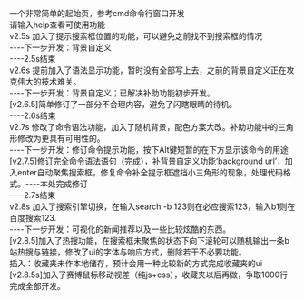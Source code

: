 一个非常简单的起始页，参考cmd命令行窗口开发<br />
请输入help查看可使用功能<br />
v2.5s 加入了提示搜索框位置的功能，可以避免之前找不到搜索框的情况<br />
      ----下一步开发：背景自定义<br />
      ----2.5s结束<br />
v2.6s 提前加入了语法显示功能，暂时没有全部写上去，之前的背景自定义正在攻克伟大的技术难关。<br />
      ----下一步开发：背景自定义；已解决补助功能初步开发。<br />
      [v2.6.5]简单修订了一部分不合理内容，避免了闪瞎眼睛的待机。<br />
      ----2.6s结束<br />
v2.7s 修改了命令语法功能，加入了随机背景，配色方案大改。补助功能中的三角形修改为更具有可用性的。<br />
      ----下一步开发：修订命令提示功能，按下Alt键短暂的在下方显示该命令的用途<br />
      [v2.7.5]修订完全命令语法语句（完成），补背景自定义功能‘background url’，加入enter自动聚焦搜索框，修复命令补全提示框遮挡小三角形的现象，处理代码格式。----本处完成修订<br />
      ----2.7s结束<br />
v2.8s 加入了搜索引擎切换，在输入search -b 123则在必应搜索123，输入b1则在百度搜索123.<br />
      ----下一步开发：可视化的新闻推荐以及一些比较炫酷的东西。<br />
      [v2.8.5]加入了热搜功能，在搜索框未聚焦的状态下向下滚轮可以随机输出一条b站热搜与链接，修改了ui的字体与响应方式，删除若干不必要功能。<br />
      插入：收藏夹未作本地储存，预计会用一种比较新的方式完成收藏夹的ui
      [v2.8.5s]加入了赛博鼠标移动视差（纯js+css），收藏夹以后再做，争取1000行完成全部开发。
